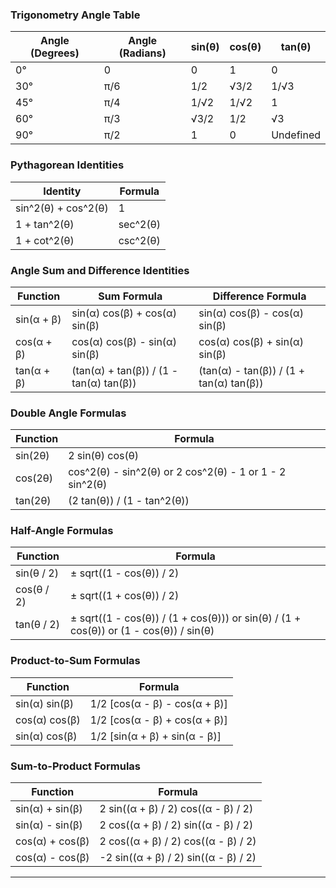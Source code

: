 

### Trigonometry Angle Table

| Angle (Degrees) | Angle (Radians) | sin(θ) | cos(θ) | tan(θ)    |
| --------------- | --------------- | ------ | ------ | --------- |
| 0°              | 0               | 0      | 1      | 0         |
| 30°             | π/6             | 1/2    | √3/2   | 1/√3      |
| 45°             | π/4             | 1/√2   | 1/√2   | 1         |
| 60°             | π/3             | √3/2   | 1/2    | √3        |
| 90°             | π/2             | 1      | 0      | Undefined |
### Pythagorean Identities

| Identity                         | Formula                                |
|----------------------------------|----------------------------------------|
| sin^2(θ) + cos^2(θ)  | 1                                    |
| 1 + tan^2(θ)              | sec^2(θ)                        |
| 1 + cot^2(θ)              | csc^2(θ)                        |

### Angle Sum and Difference Identities

| Function                        | Sum Formula                                      | Difference Formula                                   |
|---------------------------------|--------------------------------------------------|-----------------------------------------------------|
| sin(α + β)         | sin(α) cos(β) + cos(α) sin(β) | sin(α) cos(β) - cos(α) sin(β)   |
| cos(α + β)         | cos(α) cos(β) - sin(α) sin(β) | cos(α) cos(β) + sin(α) sin(β)   |
| tan(α + β)         | (tan(α) + tan(β)) / (1 - tan(α) tan(β)) | (tan(α) - tan(β)) / (1 + tan(α) tan(β)) |

### Double Angle Formulas

| Function        | Formula                                         |
|-----------------|-------------------------------------------------|
| sin(2θ)  | 2 sin(θ) cos(θ)                     |
| cos(2θ)  | cos^2(θ) - sin^2(θ) or 2 cos^2(θ) - 1 or 1 - 2 sin^2(θ) |
| tan(2θ)  | (2 tan(θ)) / (1 - tan^2(θ))       |

### Half-Angle Formulas

| Function            | Formula                                         |
|---------------------|-------------------------------------------------|
| sin(θ / 2) | ± sqrt((1 - cos(θ)) / 2)          |
| cos(θ / 2) | ± sqrt((1 + cos(θ)) / 2)          |
| tan(θ / 2) | ± sqrt((1 - cos(θ)) / (1 + cos(θ))) or sin(θ) / (1 + cos(θ)) or (1 - cos(θ)) / sin(θ) |

### Product-to-Sum Formulas

| Function            | Formula                                         |
|---------------------|-------------------------------------------------|
| sin(α) sin(β) | 1/2 [cos(α - β) - cos(α + β)] |
| cos(α) cos(β) | 1/2 [cos(α - β) + cos(α + β)] |
| sin(α) cos(β) | 1/2 [sin(α + β) + sin(α - β)] |

### Sum-to-Product Formulas

| Function        | Formula                              |
| --------------- | ------------------------------------ |
| sin(α) + sin(β) | 2 sin((α + β) / 2) cos((α - β) / 2)  |
| sin(α) - sin(β) | 2 cos((α + β) / 2) sin((α - β) / 2)  |
| cos(α) + cos(β) | 2 cos((α + β) / 2) cos((α - β) / 2)  |
| cos(α) - cos(β) | -2 sin((α + β) / 2) sin((α - β) / 2) |

---




